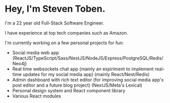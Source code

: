 # Hey, I'm Steven Toben.
I'm a 22 year old Full-Stack Software Engineer.

I have experience at top tech companies such as Amazon.

I'm currently working on a few personal projects for fun:
  - Social media web app (ReactJS/TypeScript/Sass/NestJS/NodeJS/Express/PostgreSQL/Redis/Neo4j)
  - Real time websockets chat app (mainly an expiriment to implement real-time updates for my social media app) (mainly React/Nest/Redis)
  - Admin dashboard with rich text editor (for improving social media app's post editor and a future blog project) (NextJS/Meta's Lexical)
  - Personal design system and React component library
  - Various React modules
